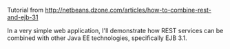 Tutorial from http://netbeans.dzone.com/articles/how-to-combine-rest-and-ejb-31

In a very simple web application, I'll demonstrate how REST services can be combined with other Java EE technologies, specifically EJB 3.1.
